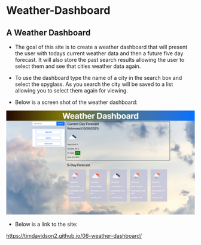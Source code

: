 # Weather-Dashboard

## A Weather Dashboard

- The goal of this site is to create a weather dashboard that will present the user with todays current weather data and then a future five day forecast. It will also store the past search results allowing the user to select them and see that cities weather data again.

- To use the dashboard type the name of a city in the search box and select the spyglass. As you search the city will be saved to a list allowing you to select them again for viewing.

- Below is a screen shot of the weather dashboard:

![screenshot of weather app](./images/weatherApp.png)

- Below is a link to the site:

<https://timdavidson2.github.io/06-weather-dashboard/>
